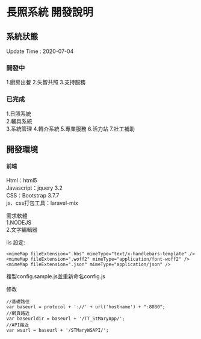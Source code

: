 # 長照系統 開發說明

## 系統狀態

Update Time : 2020-07-04

### 開發中

1.廚房出餐
2.失智共照
3.支持服務

### 已完成

1.日照系統  
2.輔具系統  
3.系統管理
4.轉介系統
5.專業服務
6.活力站
7.社工補助


## 開發環境

#### 前端

Html：html5  
Javascript：jquery 3.2  
CSS：Bootstrap 3.7.7  
js、css打包工具：laravel-mix

需求軟體  
1.NODEJS  
2.文字編輯器

iis 設定:

    <mimeMap fileExtension=".hbs" mimeType="text/x-handlebars-template" />
    <mimeMap fileExtension=".woff2" mimeType="application/font-woff2" />
	<mimeMap fileExtension=".json" mimeType="application/json" />
	
複製config.sample.js並重新命名config.js

修改

    //基礎路徑
    var baseurl = protocol + '://' + url('hostname') + ":8080";
    //網頁路近
    var baseurldir = baseurl + '/TT_StMaryApp/';
    //API路近
    var wsurl = baseurl + '/STMaryWSAPI/';

